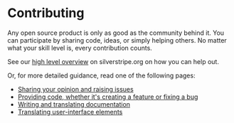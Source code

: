 # Contributing

Any open source product is only as good as the community behind it. You can participate by sharing code, ideas, or simply helping others. No matter what your skill level is, every contribution counts.

See our [high level overview](http://silverstripe.org/contributing-to-silverstripe) on silverstripe.org on how you can help out.

Or, for more detailed guidance, read one of the following pages:

 * [Sharing your opinion and raising issues](http://docs.silverstripe.org/en/3.1/contributing/issues_and_bugs/)
 * [Providing code, whether it's creating a feature or fixing a bug](http://docs.silverstripe.org/en/3.1/contributing/code/)
 * [Writing and translating documentation](http://docs.silverstripe.org/en/3.1/contributing/translations/)
 * [Translating user-interface elements](http://docs.silverstripe.org/en/3.1/contributing/translation_process/)
